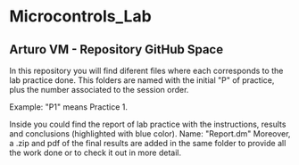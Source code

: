 # Microcontrols_Lab

## Arturo VM - Repository GitHub Space

In this repository you will find diferent files where each corresponds to the lab practice done.
This folders are named with the initial "P" of practice, plus the number associated to the session order.

Example:  "P1" means Practice 1.

Inside you could find the report of lab practice with the instructions, results and conclusions (highlighted with blue color). Name: "Report.dm"
Moreover, a .zip and pdf of the final results are added in the same folder to provide all the work done or to check it out in more detail.
